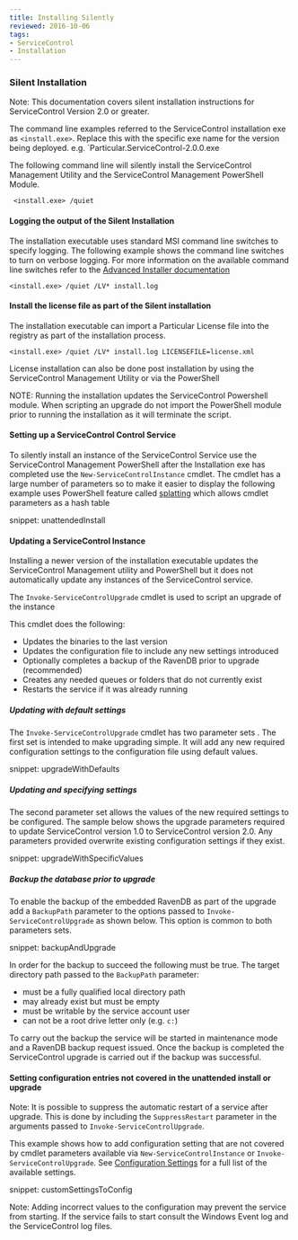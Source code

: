 ```yaml
---
title: Installing Silently
reviewed: 2016-10-06
tags:
- ServiceControl
- Installation
---
```


### Silent Installation

Note: This documentation covers silent installation instructions for ServiceControl Version 2.0 or greater.

The command line examples referred to the ServiceControl installation exe as `<install.exe>`.   Replace this with the specific exe name for the version being deployed.  e.g. `Particular.ServiceControl-2.0.0.exe 


The following command line will silently install the ServiceControl Management Utility and the ServiceControl Management PowerShell Module.

```os
 <install.exe> /quiet
```

#### Logging the output of the Silent Installation

The installation executable uses standard MSI command line switches to specify logging.  The following example shows the command line  switches to turn on verbose logging. For more information on the available command line switches refer to the [Advanced Installer documentation]( http://www.advancedinstaller.com/user-guide/exe-setup-file.html ) 

```os
<install.exe> /quiet /LV* install.log 
```

#### Install the license file as part of the Silent installation

The installation executable can import a Particular License file into the registry as part of the installation process.  

```os
<install.exe> /quiet /LV* install.log LICENSEFILE=license.xml
```

License installation can also be done post installation by using the ServiceControl Management Utility or via the
PowerShell

NOTE: Running the installation updates the ServiceControl Powershell module. When scripting an upgrade do not import the PowerShell module prior to running the installation as it will terminate the script.   

#### Setting up a ServiceControl Control Service

To silently install an instance of the ServiceControl Service use the ServiceControl Management PowerShell after the Installation exe has completed use the `New-ServiceControlInstance` cmdlet.  The cmdlet has a large number of parameters so to make it easier to display the following example uses PowerShell feature called [splatting](https://blogs.technet.microsoft.com/heyscriptingguy/2010/10/18/use-splatting-to-simplify-your-powershell-scripts/)  which allows cmdlet parameters as a hash table

snippet: unattendedInstall

#### Updating a ServiceControl Instance

Installing a newer version of the installation executable updates the ServiceControl Management utility and PowerShell but it does not automatically update any instances of the ServiceControl service.  

The `Invoke-ServiceControlUpgrade` cmdlet is used to script an upgrade of the instance

This cmdlet does the following:

* Updates the binaries to the last version
* Updates the configuration file to include any new settings introduced
* Optionally completes a backup of the RavenDB prior to upgrade (recommended)
* Creates any needed queues or folders that do not currently exist
* Restarts the service if it was already running

##### Updating with default settings

The `Invoke-ServiceControlUpgrade` cmdlet has two parameter sets .  The first set is intended to make upgrading simple. It will add any new required configuration settings to the configuration file using default values. 

snippet: upgradeWithDefaults

##### Updating and specifying settings 

The second parameter set allows the values of the new required settings to be configured.  The sample below shows the upgrade parameters required to update ServiceControl version 1.0 to ServiceControl  version 2.0.  Any parameters provided overwrite existing configuration settings if they exist.   

snippet: upgradeWithSpecificValues

##### Backup the database prior to upgrade

To enable the backup of the embedded RavenDB as part of the upgrade add a `BackupPath` parameter to the options passed to `Invoke-ServiceControlUpgrade` as shown below.  This option is common to both parameters sets.

snippet: backupAndUpgrade 

In order for the backup to succeed the following must be true.  The target directory path passed to the `BackupPath` parameter:

* must be a fully qualified local directory path
* may already exist but must be empty  
* must be writable by the service account user
* can not be a root drive letter only (e.g. `c:`)

To carry out the backup the service will be started in maintenance mode and a RavenDB backup request issued.  Once the backup is completed the ServiceControl upgrade is carried out if the backup was successful.

#### Setting configuration entries not covered in the unattended install or upgrade

Note:  It is possible to suppress the automatic restart of a service after upgrade.  This is done by including the `SuppressRestart` parameter in the arguments passed to `Invoke-ServiceControlUpgrade`.

This example shows how to add configuration setting that are not covered by cmdlet parameters available via `New-ServiceControlInstance` or `Invoke-ServiceControlUpgrade`.  See [Configuration Settings](creating-config-file.md) for a full list of the available settings. 

 
snippet: customSettingsToConfig

Note: Adding incorrect values to the configuration may prevent the service from starting.  If the service fails to start consult the Windows Event log and the ServiceControl log files.